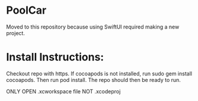 # PoolCar

Moved to this repository because using SwiftUI required making a new project.

# Install Instructions:
Checkout repo with https. 
If cocoapods is not installed, run sudo gem install cocoapods.
Then run pod install. The repo should then be ready to run.

ONLY OPEN .xcworkspace file NOT .xcodeproj
